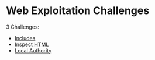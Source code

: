 # Web Exploitation Challenges

3 Challenges: 
- [Includes](Includes.md)
- [Inspect HTML](Inspect_HTML.md)
- [Local Authority](Local_Authority.md)

